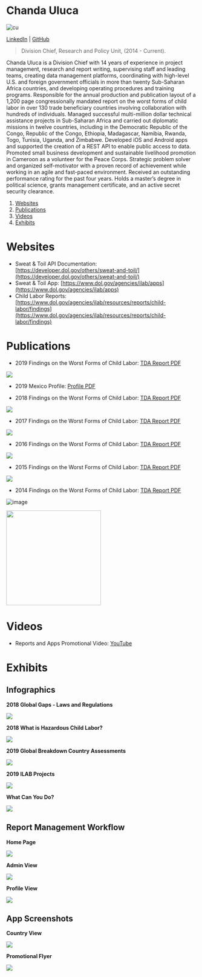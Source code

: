 # Chanda Uluca
![cu](https://avatars.githubusercontent.com/u/85594635?s=200) 

[LinkedIn](https://www.linkedin.com/in/culuca/) | [GitHub](https://github.com/culuca) 

> Division Chief, Research and Policy Unit, (2014 - Current).

Chanda Uluca is a Division Chief with 14 years of experience in project management, research and report writing, supervising staff and leading teams, creating data management platforms, coordinating with high-level U.S. and foreign government officials in more than twenty Sub-Saharan Africa countries, and developing operating procedures and training programs. Responsible for the annual production and publication layout of a 1,200 page congressionally mandated report on the worst forms of child labor in over 130 trade beneficiary countries involving collaboration with hundreds of individuals. Managed successful multi-million dollar technical assistance projects in Sub-Saharan Africa and carried out diplomatic missions in twelve countries, including in the Democratic Republic of the Congo, Republic of the Congo, Ethiopia, Madagascar, Namibia, Rwanda, Togo, Tunisia, Uganda, and Zimbabwe. Developed iOS and Android apps and supported the creation of a REST API to enable public access to data. Promoted small business development and sustainable livelihood promotion in Cameroon as a volunteer for the Peace Corps. Strategic problem solver and organized self-motivator with a proven record of achievement while working in an agile and fast-paced environment. Received an outstanding performance rating for the past four years. Holds a master’s degree in political science, grants management certificate, and an active secret security clearance. 

1. [Websites](#websites)
2. [Publications](#publications)
3. [Videos](#videos)
4. [Exhibits](#exhibits)


# Websites

* Sweat & Toil API Documentation: [https://developer.dol.gov/others/sweat-and-toil/](https://developer.dol.gov/others/sweat-and-toil/)
* Sweat & Toil App: [https://www.dol.gov/agencies/ilab/apps](https://www.dol.gov/agencies/ilab/apps)
* Child Labor Reports: [https://www.dol.gov/agencies/ilab/resources/reports/child-labor/findings](https://www.dol.gov/agencies/ilab/resources/reports/child-labor/findings)

# Publications

*  2019 Findings on the Worst Forms of Child Labor: [TDA Report PDF](https://www.dol.gov/sites/dolgov/files/ILAB/child_labor_reports/tda2019/2019_TDA_Report_Online_Final.pdf)

![](https://github.com/culuca/culuca.github.io/blob/f04874e6a9924e14246f57724679f6dae9320b39/resources/2019%20TDA%20Report%20Cover.png)

*  2019 Mexico Profile: [Profile PDF](https://github.com/culuca/culuca.github.io/blob/f04874e6a9924e14246f57724679f6dae9320b39/resources/2019%20Mexico%20TDA%20Profile.pdf)

*  2018 Findings on the Worst Forms of Child Labor: [TDA Report PDF](https://www.dol.gov/sites/dolgov/files/ILAB/child_labor_reports/tda2018/ChildLaborReportBook.pdf)

![](https://github.com/culuca/culuca.github.io/blob/f04874e6a9924e14246f57724679f6dae9320b39/resources/2018%20TDA%20Report%20Cover.png)

*  2017 Findings on the Worst Forms of Child Labor: [TDA Report PDF](https://www.dol.gov/sites/dolgov/files/ILAB/child_labor_reports/tda2017/ChildLaborReportBook.pdf)

![](https://github.com/culuca/culuca.github.io/blob/f04874e6a9924e14246f57724679f6dae9320b39/resources/2017%20TDA%20Report%20Cover.png)

*  2016 Findings on the Worst Forms of Child Labor: [TDA Report PDF](https://www.dol.gov/sites/dolgov/files/ILAB/child_labor_reports/tda2016/tdabook.pdf)

![](https://github.com/culuca/culuca.github.io/blob/f04874e6a9924e14246f57724679f6dae9320b39/resources/2016%20TDA%20Report%20Cover.png)

*  2015 Findings on the Worst Forms of Child Labor: [TDA Report PDF](https://www.dol.gov/sites/dolgov/files/ILAB/child_labor_reports/tda2015/tda2015.pdfs)

![](https://github.com/culuca/culuca.github.io/blob/f04874e6a9924e14246f57724679f6dae9320b39/resources/2015%20TDA%20Report%20Cover.jpg)

*  2014 Findings on the Worst Forms of Child Labor: [TDA Report PDF](https://www.dol.gov/sites/dolgov/files/ILAB/child_labor_reports/tda2014/2014TDA.pdf)

![image](https://user-images.githubusercontent.com/85594635/121291430-414b7780-c8b6-11eb-9c17-a7c27ea90fe1.png)

<img src="https://user-images.githubusercontent.com/85594635/121291430-414b7780-c8b6-11eb-9c17-a7c27ea90fe1.png" height="250px">

# Videos

* Reports and Apps Promotional Video: [YouTube](https://www.youtube.com/watch?v=bulXmJM4Grw)

# Exhibits
## Infographics

**2018 Global Gaps - Laws and Regulations**

![](https://github.com/culuca/culuca.github.io/blob/f04874e6a9924e14246f57724679f6dae9320b39/resources/2018%20Global%20Gaps%20-%20Laws%20and%20Regulations.png)

**2018 What is Hazardous Child Labor?**

![](https://github.com/culuca/culuca.github.io/blob/f04874e6a9924e14246f57724679f6dae9320b39/resources/2018%20What%20is%20Haz%20CL.png)

**2019 Global Breakdown Country Assessments**

![](https://github.com/culuca/culuca.github.io/blob/f04874e6a9924e14246f57724679f6dae9320b39/resources/2019%20Global%20Breakdown%20Country%20Assessments.png)

**2019 ILAB Projects**

![](https://github.com/culuca/culuca.github.io/blob/f04874e6a9924e14246f57724679f6dae9320b39/resources/2019%20ILAB%20Projects.png)

**What Can You Do?**

![](https://github.com/culuca/culuca.github.io/blob/f04874e6a9924e14246f57724679f6dae9320b39/resources/What-Can-You-Do-poster.jpg)

## Report Management Workflow

**Home Page**

![](https://github.com/culuca/culuca.github.io/blob/f04874e6a9924e14246f57724679f6dae9320b39/resources/SharePoint%20Home%20Page.PNG)

**Admin View**

![](https://github.com/culuca/culuca.github.io/blob/f04874e6a9924e14246f57724679f6dae9320b39/resources/SharePoint%20Admin%20View.jpg)

**Profile View**

![](https://github.com/culuca/culuca.github.io/blob/f04874e6a9924e14246f57724679f6dae9320b39/resources/SharePoint%20TDA%20Profile%20View%20.jpg)

## App Screenshots

**Country View**

![](https://github.com/culuca/culuca.github.io/blob/f04874e6a9924e14246f57724679f6dae9320b39/resources/2019%20SweatAndToil%20App_Burma%20Screen.png)

**Promotional Flyer**

![](https://github.com/culuca/culuca.github.io/blob/f04874e6a9924e14246f57724679f6dae9320b39/resources/2019%20Both%20App%20Flyers.png)
